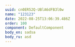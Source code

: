 ```yaml
---
uuid: cn0ER52Q-UBlA6dFB3l0w
name: "123123"
date: 2022-08-25T13:06:39.486Z
order: 100
component: DefaultComponent
body_en: sadsa
body_ru: asd
---
```

